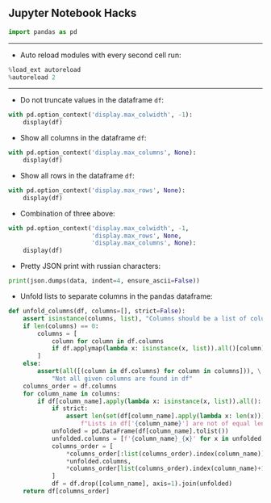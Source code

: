 ## Jupyter Notebook Hacks

```python
import pandas as pd
```

---

* Auto reload modules with every second cell run:
```python
%load_ext autoreload
%autoreload 2
```

---

* Do not truncate values in the dataframe `df`:
```python
with pd.option_context('display.max_colwidth', -1): 
    display(df)
```

* Show all columns in the dataframe `df`:
```python
with pd.option_context('display.max_columns', None): 
    display(df)
```


* Show all rows in the dataframe `df`:
```python
with pd.option_context('display.max_rows', None): 
    display(df)
```

* Combination of three above:
```python
with pd.option_context('display.max_colwidth', -1,
                       'display.max_rows', None,
                       'display.max_columns', None): 
    display(df)
```

* Pretty JSON print with russian characters:
```python
print(json.dumps(data, indent=4, ensure_ascii=False))
```

* Unfold lists to separate columns in the pandas dataframe:
```python
def unfold_columns(df, columns=[], strict=False):
    assert isinstance(columns, list), "Columns should be a list of column names"
    if len(columns) == 0:
        columns = [
            column for column in df.columns 
            if df.applymap(lambda x: isinstance(x, list)).all()[column]
        ]
    else:
        assert(all([(column in df.columns) for column in columns])), \
            "Not all given columns are found in df"
    columns_order = df.columns
    for column_name in columns:
        if df[column_name].apply(lambda x: isinstance(x, list)).all():
            if strict:
                assert len(set(df[column_name].apply(lambda x: len(x)))) == 1, \
                    f"Lists in df['{column_name}'] are not of equal length"
            unfolded = pd.DataFrame(df[column_name].tolist())
            unfolded.columns = [f'{column_name}_{x}' for x in unfolded.columns] if (len(unfolded.columns) > 1) else [column_name]
            columns_order = [
                *columns_order[:list(columns_order).index(column_name)], 
                *unfolded.columns, 
                *columns_order[list(columns_order).index(column_name)+1:]
            ]
            df = df.drop([column_name], axis=1).join(unfolded)
    return df[columns_order]
```
